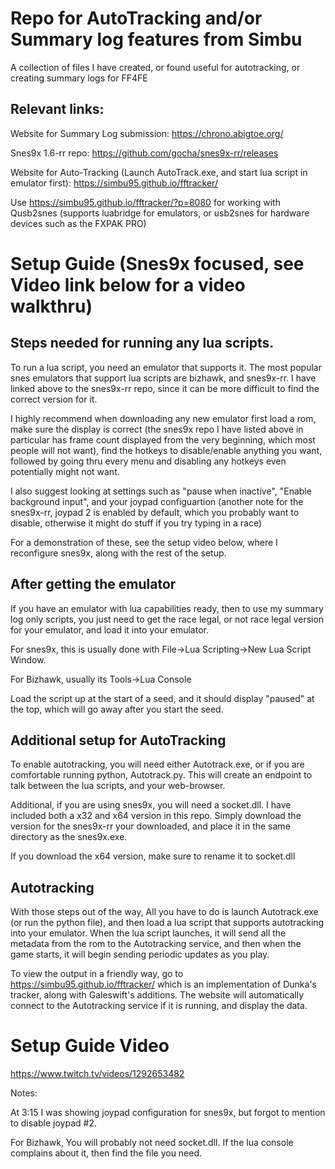 # Repo for AutoTracking and/or Summary log features from Simbu
A collection of files I have created, or found useful for autotracking, or creating summary logs for FF4FE

## Relevant links: 
Website for Summary Log submission: https://chrono.abigtoe.org/

Snes9x 1.6-rr repo: https://github.com/gocha/snes9x-rr/releases

Website for Auto-Tracking (Launch AutoTrack.exe, and start lua script in emulator first): https://simbu95.github.io/fftracker/

Use https://simbu95.github.io/fftracker/?p=8080 for working with Qusb2snes (supports luabridge for emulators, or usb2snes for hardware devices such as the FXPAK PRO)

# Setup Guide (Snes9x focused, see Video link below for a video walkthru)

## Steps needed for running any lua scripts.

To run a lua script, you need an emulator that supports it. The most popular snes emulators that support lua scripts are bizhawk, and snes9x-rr. I have linked above to the snes9x-rr repo, since it can be more difficult to find the correct version for it. 

I highly recommend when downloading any new emulator first load a rom, make sure the display is correct (the snes9x repo I have listed above in particular has frame count displayed from the very beginning, which most people will not want), find the hotkeys to disable/enable anything you want, followed by going thru every menu and disabling any hotkeys even potentially might not want. 

I also suggest looking at settings such as "pause when inactive", "Enable background input", and your joypad configuartion (another note for the snes9x-rr, joypad 2 is enabled by default, which you probably want to disable, otherwise it might do stuff if you try typing in a race)

For a demonstration of these, see the setup video below, where I reconfigure snes9x, along with the rest of the setup.

## After getting the emulator

If you have an emulator with lua capabilities ready, then to use my summary log only scripts, you just need to get the race legal, or not race legal version for your emulator, and load it into your emulator. 

For snes9x, this is usually done with File->Lua Scripting->New Lua Script Window. 

For Bizhawk, usually its Tools->Lua Console

Load the script up at the start of a seed, and it should display "paused" at the top, which will go away after you start the seed. 

## Additional setup for AutoTracking

To enable autotracking, you will need either Autotrack.exe, or if you are comfortable running python, Autotrack.py. This will create an endpoint to talk between the lua scripts, and your web-browser. 

Additional, if you are using snes9x, you will need a socket.dll. I have included both a x32 and x64 version in this repo. Simply download the version for the snes9x-rr your downloaded, and place it in the same directory as the snes9x.exe. 

If you download the x64 version, make sure to rename it to socket.dll

## Autotracking

With those steps out of the way, All you have to do is launch Autotrack.exe (or run the python file), and then load a lua script that supports autotracking into your emulator. When the lua script launches, it will send all the metadata from the rom to the Autotracking service, and then when the game starts, it will begin sending periodic updates as you play. 

To view the output in a friendly way, go to https://simbu95.github.io/fftracker/ which is an implementation of Dunka's tracker, along with Galeswift's additions. The website will automatically connect to the Autotracking service if it is running, and display the data. 

# Setup Guide Video
https://www.twitch.tv/videos/1292653482

Notes: 

At 3:15 I was showing joypad configuration for snes9x, but forgot to mention to disable joypad #2. 

For Bizhawk, You will probably not need socket.dll. If the lua console complains about it, then find the file you need. 
